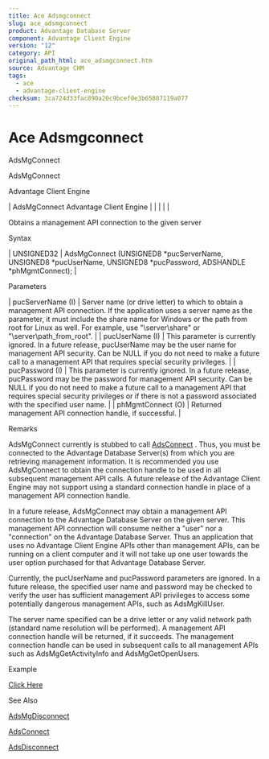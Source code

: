 ```yaml
---
title: Ace Adsmgconnect
slug: ace_adsmgconnect
product: Advantage Database Server
component: Advantage Client Engine
version: "12"
category: API
original_path_html: ace_adsmgconnect.htm
source: Advantage CHM
tags:
  - ace
  - advantage-client-engine
checksum: 3ca724d33fac890a20c9bcef0e3b65887119a077
---
```


# Ace Adsmgconnect

AdsMgConnect

AdsMgConnect

Advantage Client Engine

| AdsMgConnect  Advantage Client Engine |  |  |  |  |

Obtains a management API connection to the given server

Syntax

| UNSIGNED32 | AdsMgConnect (UNSIGNED8 \*pucServerName,  UNSIGNED8 \*pucUserName,  UNSIGNED8 \*pucPassword,  ADSHANDLE \*phMgmtConnect); |

Parameters

| pucServerName (I) | Server name (or drive letter) to which to obtain a management API connection. If the application uses a server name as the parameter, it must include the share name for Windows or the path from root for Linux as well. For example, use "\\server\share" or "\\server\path\_from\_root". |
| pucUserName (I) | This parameter is currently ignored. In a future release, pucUserName may be the user name for management API security. Can be NULL if you do not need to make a future call to a management API that requires special security privileges. |
| pucPassword (I) | This parameter is currently ignored. In a future release, pucPassword may be the password for management API security. Can be NULL if you do not need to make a future call to a management API that requires special security privileges or if there is not a password associated with the specified user name. |
| phMgmtConnect (O) | Returned management API connection handle, if successful. |

Remarks

AdsMgConnect currently is stubbed to call [AdsConnect](ace_adsconnect.md) . Thus, you must be connected to the Advantage Database Server(s) from which you are retrieving management information. It is recommended you use AdsMgConnect to obtain the connection handle to be used in all subsequent management API calls. A future release of the Advantage Client Engine may not support using a standard connection handle in place of a management API connection handle.

In a future release, AdsMgConnect may obtain a management API connection to the Advantage Database Server on the given server. This management API connection will consume neither a "user" nor a "connection" on the Advantage Database Server. Thus an application that uses no Advantage Client Engine APIs other than management APIs, can be running on a client computer and it will not take up one user towards the user option purchased for that Advantage Database Server.

Currently, the pucUserName and pucPassword parameters are ignored. In a future release, the specified user name and password may be checked to verify the user has sufficient management API privileges to access some potentially dangerous management APIs, such as AdsMgKillUser.

The server name specified can be a drive letter or any valid network path (standard name resolution will be performed). A management API connection handle will be returned, if it succeeds. The management connection handle can be used in subsequent calls to all management APIs such as AdsMgGetActivityInfo and AdsMgGetOpenUsers.

Example

[Click Here](ace_advantage_management_api_examples.md#adsmgconnect_example)

See Also

[AdsMgDisconnect](ace_adsmgdisconnect.md)

[AdsConnect](ace_adsconnect.md)

[AdsDisconnect](ace_adsdisconnect.md)
